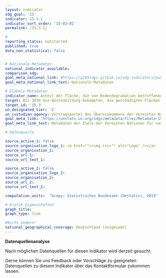 ```yaml
---
layout: indicator
sdg_goal: '15'
indicator: 15.3.1
indicator_sort_order: '15-03-01'
permalink: /15-3-1/

#
reporting_status: notstarted
published: true
data_non_statistical: false


# Nationale Metadaten
national_indicator_available:
comparison_sdg:
goal_meta_national_link: #https://g205sdgs.github.io/sdg-indicators/public/MetaDe/15.3.1.pdf
goal_meta_national_link_text: Nationale Metadaten

# Globale Metadaten
indicator_name: Anteil der Fläche, die von Bodendegradation betroffenen ist, an der gesamten Landfläche
target: Bis 2030 die Wüstenbildung bekämpfen, die geschädigten Flächen und Böden einschließlich der von Wüstenbildung, Dürre und Überschwemmungen betroffenen Flächen sanieren und eine Welt anstreben, in der die Landverödung neutralisiert wird
target_id: '15.3'
un_designated_tier: '2'
un_custodian_agency: Vertragspartei des Übereinkommens der Vereinten Nationen zur Bekämpfung der Wüstenbildung (UNCCD)
goal_meta_link: 'https://unstats.un.org/sdgs/metadata/files/Metadata-15-03-01.pdf'
goal_meta_link_text: Metadaten der Ziele der Vereinten Nationen für nachhaltige Entwicklung

# Datenquelle

source_active_1: false
source_organisation_logo_1: <a href=""><img src="" alt="Logo" /></a>
source_organisation_1:
source_url_1:
source_url_text_1:

source_active_2: false
source_organisation_logo_2:
source_organisation_2:
source_url_2:
source_url_text_2:

computation_units:  "&copy; Statistisches Bundesamt (Destatis), 2019"

# Grafik Eigenschaften
graph_title:
graph_type: line

#Nicht ändern!
national_geographical_coverage: Deutschland (Insgesamt)
---
```

**Datenquellenanalyse**

Nach möglichen Datenquellen für diesen Indikator wird derzeit gesucht.

Gerne können Sie uns Feedback oder Vorschläge zu geeigneten Datenquellen zu diesem Indikator über das Kontaktformular zukommen lassen.
